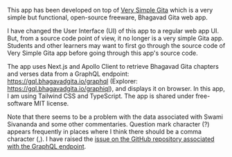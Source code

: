 This app has been developed on top of [Very Simple Gita](https://github.com/ravisiyer/verysimplegita) which is a very simple but functional, open-source freeware, Bhagavad Gita web app.

I have changed the User Interface (UI) of this app to a regular web app UI. But, from a source code point of view, it no longer is a very simple Gita app. Students and other learners may want to first go through the source code of Very Simple Gita app before going through this app's source code.

The app uses Next.js and Apollo Client to retrieve Bhagavad Gita chapters and verses data from a GraphQL endpoint: https://gql.bhagavadgita.io/graphql (Explorer: https://gql.bhagavadgita.io/graphiql), and displays it on browser. In this app, I am using Tailwind CSS and TypeScript. The app is shared under free-software MIT license.

Note that there seems to be a problem with the data associated with Swami Sivananda and some other commentaries. Question mark character (?) appears frequently in places where I think there should be a comma character (,). I have raised the [issue on the GitHub repository associated with the GraphQL endpoint](https://github.com/gita/bhagavad-gita-graphql/issues/2).
